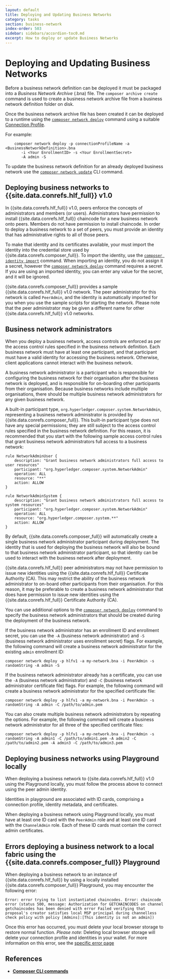 ```yaml
---
layout: default
title: Deploying and Updating Business Networks
category: tasks
section: business-network
index-order: 503
sidebar: sidebars/accordion-toc0.md
excerpt: How to deploy or update Business Networks
---
```


# Deploying and Updating Business Networks

Before a business network definition can be deployed it must be packaged into a _Business Network Archive_ (.bna) file. The `composer archive create` command is used to create a business network archive file from a business network definition folder on disk.

Once the business network archive file has been created it can be deployed to a runtime using the [`composer network deploy`](../reference/composer.network.deploy.html) command using a suitable [Connection Profile](../reference/connectionprofile.html).

For example:

        composer network deploy -p connectionProfileName -a <BusinessNetworkDefinition>.bna
           -i <Your EnrollmentID> -s <Your EnrollmentSecret>
           -A admin -S

To update the business network definition for an already deployed business network use the [`composer network update`](../reference/composer.network.update.html) CLI command.

## Deploying business networks to {{site.data.conrefs.hlf_full}} v1.0

In {{site.data.conrefs.hlf_full}} v1.0, peers enforce the concepts of administrators and members (or users). Administrators have permission to install {{site.data.conrefs.hlf_full}} chaincode for a new business network onto peers. Members do not have permission to install chaincode. In order to deploy a business network to a set of peers, you must provide an identity that has administrative rights to all of those peers.

To make that identity and its certificates available, your must import the identity into the credential store used by {{site.data.conrefs.composer_full}}. To import the identity, use the [`composer identity import`](../reference/composer.identity.import.html) command. When importing an identity, you do not assign it a secret, however the [`composer network deploy`](../reference/composer.network.deploy.html) command requires a secret. If you are using an imported identity, you can enter any value for the secret, and it will be ignored.

{{site.data.conrefs.composer_full}} provides a sample {{site.data.conrefs.hlf_full}} v1.0 network. The peer administrator for this network is called `PeerAdmin`, and the identity is automatically imported for you when you use the sample scripts for starting the network. Please note that the peer administrator may be given a different name for other {{site.data.conrefs.hlf_full}} v1.0 networks.

## Business network administrators

When you deploy a business network, access controls are enforced as per the access control rules specified in the business network definition. Each business network must have at least one participant, and that participant must have a valid identity for accessing the business network. Otherwise, client applications cannot interact with the business network.

A business network administrator is a participant who is responsible for configuring the business network for their organisation after the business network is deployed, and is responsible for on-boarding other participants from their organisation. Because business networks include multiple organisations, there should be multiple business network administrators for any given business network.

A built-in participant type, `org.hyperledger.composer.system.NetworkAdmin`, representing a business network administrator is provided by {{site.data.conrefs.composer_full}}. This built-in participant type does not have any special permissions; they are still subject to the access control rules specified in the business network definition. For this reason, it is recommended that you start with the following sample access control rules that grant business network administrators full access to a business network:

    rule NetworkAdminUser {
        description: "Grant business network administrators full access to user resources"
        participant: "org.hyperledger.composer.system.NetworkAdmin"
        operation: ALL
        resource: "**"
        action: ALLOW
    }

    rule NetworkAdminSystem {
        description: "Grant business network administrators full access to system resources"
        participant: "org.hyperledger.composer.system.NetworkAdmin"
        operation: ALL
        resource: "org.hyperledger.composer.system.**"
        action: ALLOW
    }

By default, {{site.data.conrefs.composer_full}} will automatically create a single business network administrator participant during deployment. The identity that is used for deploying the business network will also be bound to that business network administrator participant, so that identity can be used to interact with the business network after deployment.

{{site.data.conrefs.hlf_full}} peer administrators may not have permission to issue new identities using the {{site.data.conrefs.hlf_full}} Certificate Authority (CA). This may restrict the ability of the business network administrator to on-board other participants from their organisation. For this reason, it may be preferable to create a business network administrator that does have permission to issue new identities using the {{site.data.conrefs.hlf_full}} Certificate Authority (CA).

You can use additional options to the [`composer network deploy`](../reference/composer.network.deploy.html) command to specify the business network administrators that should be created during the deployment of the business network.

If the business network administrator has an enrollment ID and enrollment secret, you can use the `-A` (business network administrator) and `-S` (business network administrator uses enrollment secret) flags. For example, the following command will create a business network administrator for the existing `admin` enrollment ID:

    composer network deploy -p hlfv1 -a my-network.bna -i PeerAdmin -s randomString -A admin -S

If the business network administrator already has a certificate, you can use the `-A` (business network administrator) and `-C` (business network administrator certificate file) flags. For example, the following command will create a business network administrator for the specified certificate file:

    composer network deploy -p hlfv1 -a my-network.bna -i PeerAdmin -s randomString -A admin -C /path/to/admin.pem

You can also create multiple business network administrators by repeating the options. For example, the following command will create a business network administrator for all three of the specified certificate files:

    composer network deploy -p hlfv1 -a my-network.bna -i PeerAdmin -s randomString -A admin1 -C /path/to/admin1.pem -A admin2 -C /path/to/admin2.pem -A admin3 -C /path/to/admin3.pem

## Deploying business networks using Playground locally

When deploying a business network to {{site.data.conrefs.hlf_full}} v1.0 using the Playground locally, you must follow the process above to connect using the peer admin identity.

Identities in playground are associated with ID cards, comprising a connection profile, identity metadata, and certificates.

When deploying a business network using Playground locally, you must have at least one ID card with the `PeerAdmin` role and at least one ID card with the `ChannelAdmin` role. Each of these ID cards must contain the correct admin certificates.

## Errors deploying a business network to a local fabric using the {{site.data.conrefs.composer_full}} Playground

When deploying a business network to an instance of {{site.data.conrefs.hlf_full}} by using a locally installed {{site.data.conrefs.composer_full}} Playground, you may encounter the following error:

```
Error: error trying to list instantiated chaincodes. Error: chaincode error (status 500, message: Authorization for GETCHAINCODES on channel getchaincodes has been denied with error Failed verifying that proposal's creator satisfies local MSP principal during channelless check policy with policy [Admins]:[This identity is not an admin])
```

Once this error has occurred, you must delete your local browser storage to restore normal function. *Please note*: Deleting local browser storage will delete your connection profile and identities in your wallet. For more information on this error, see the [specific error page](../problems/deployment-local-playground.html)

## References

* [**Composer CLI commands**](../reference/commands.html)
